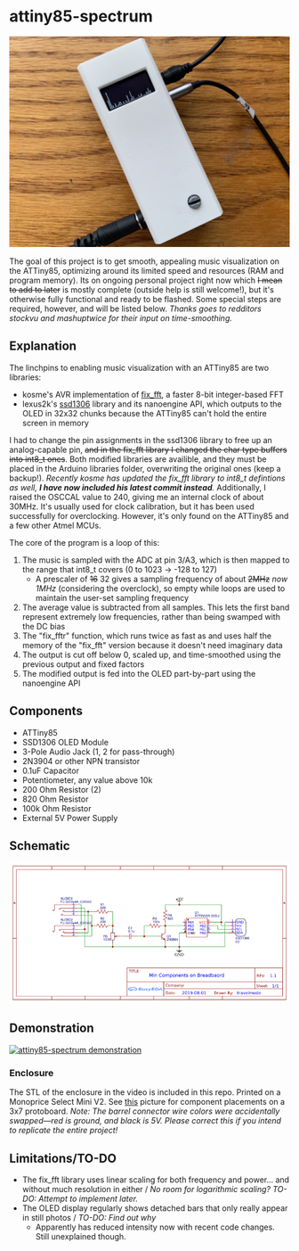 ﻿# attiny85-spectrum

![Main Image](images/Main.jpg)

The goal of this project is to get smooth, appealing music visualization on the ATTiny85, optimizing around its limited speed and resources (RAM and program memory). Its on ongoing personal project right now which ~~I mean to add to later~~ is mostly complete (outside help is still welcome!), but it's otherwise fully functional and ready to be flashed. Some special steps are required, however, and will be listed below. *Thanks goes to redditors stockvu and mashuptwice for their input on time-smoothing.*

## Explanation
The linchpins to enabling music visualization with an ATTiny85 are two libraries: 

- kosme's AVR implementation of [fix_fft](https://github.com/kosme/fix_fft), a faster 8-bit integer-based FFT
- lexus2k's [ssd1306](https://github.com/lexus2k/ssd1306) library and its nanoengine API, which outputs to the OLED in 32x32 chunks because the ATTiny85 can't hold the entire screen in memory

I had to change the pin assignments in the ssd1306 library to free up an analog-capable pin, ~~and in the fix_fft library I changed the char type buffers into int8_t ones~~. Both modified libraries are availible, and they must be placed in the Arduino libraries folder, overwriting the original ones (keep a backup!). *Recently kosme has updated the fix_fft library to int8_t defintions as well, __I have now included his latest commit instead__.* Additionally, I raised the OSCCAL value to 240, giving me an internal clock of about 30MHz. It's usually used for clock calibration, but it has been used successfully for overclocking. However, it's only found on the ATTiny85 and a few other Atmel MCUs.

The core of the program is a loop of this:

1. The music is sampled with the ADC at pin 3/A3, which is then mapped to the range that int8_t covers (0 to 1023 -> -128 to 127)
     * A prescaler of ~~16~~ 32 gives a sampling frequency of about ~~2MHz~~ *now 1MHz* (considering the overclock), so empty while loops are used to maintain the user-set sampling frequency
2. The average value is subtracted from all samples. This lets the first band represent extremely low frequencies, rather than being swamped with the DC bias
3. The "fix_fftr" function, which runs twice as fast as and uses half the memory of the "fix_fft" version because it doesn't need imaginary data
4. The output is cut off below 0, scaled up, and time-smoothed using the previous output and fixed factors
5. The modified output is fed into the OLED part-by-part using the nanoengine API

## Components

- ATTiny85
- SSD1306 OLED Module
- 3-Pole Audio Jack (1, 2 for pass-through)
- 2N3904 or other NPN transistor
- 0.1uF Capacitor
- Potentiometer, any value above 10k
- 200 Ohm Resistor (2)
- 820 Ohm Resistor
- 100k Ohm Resistor
- External 5V Power Supply

## Schematic

![Schematic](data/schematic.png)

## Demonstration

[![attiny85-spectrum demonstration](http://img.youtube.com/vi/P0hhlpMXIjA/0.jpg)](http://www.youtube.com/watch?v=P0hhlpMXIjA)

### Enclosure

The STL of the enclosure in the video is included in this repo. Printed on a Monoprice Select Mini V2. See [this](images/Inside.jpg) picture for component placements on a 3x7 protoboard. *Note: The barrel connector wire colors were accidentally swapped⁠—red is ground, and black is 5V⁠. Please correct this if you intend to replicate the entire project!*

## Limitations/TO-DO

- The fix_fft library uses linear scaling for both frequency and power... and without much resolution in either / *No room for logarithmic scaling? TO-DO: Attempt to implement later.*
- The OLED display regularly shows detached bars that only really appear in still photos / *TO-DO: Find out why*
    - Apparently has reduced intensity now with recent code changes. Still unexplained though.

